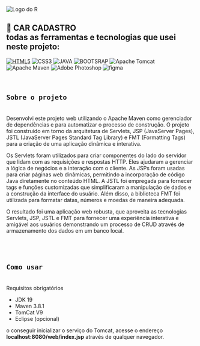 
![Logo do R](https://i.ibb.co/kgJ8rqb/Captura-de-tela-2023-08-27-231404.png)

## 🚗 CAR CADASTRO   <br>todas as ferramentas e tecnologias que usei neste projeto:

[![HTML5](https://img.shields.io/badge/HTML5-E34F26?style=for-the-badge&logo=html5&logoColor=white)]()
![CSS3](https://img.shields.io/badge/CSS3-1572B6?style=for-the-badge&logo=css3&logoColor=white)
![JAVA](https://img.shields.io/badge/Java-ED8B00?style=for-the-badge&logo=openjdk&logoColor=white)
![BOOTSRAP](https://img.shields.io/badge/Bootstrap-563D7C?style=for-the-badge&logo=bootstrap&logoColor=white)
![Apache Tomcat](https://img.shields.io/badge/apache%20tomcat-%23F8DC75.svg?style=for-the-badge&logo=apache-tomcat&logoColor=black)
![Apache Maven](https://img.shields.io/badge/Apache%20Maven-C71A36?style=for-the-badge&logo=Apache%20Maven&logoColor=white)
![Adobe Photoshop](https://img.shields.io/badge/adobe%20photoshop-%2331A8FF.svg?style=for-the-badge&logo=adobe%20photoshop&logoColor=white)
![figma](https://img.shields.io/badge/Figma-F24E1E?style=for-the-badge&logo=figma&logoColor=white)

<br>
<table>
<h2>

    Sobre o projeto
</table>
<p>Desenvolvi este projeto web utilizando o Apache Maven como gerenciador de dependências e para automatizar o processo de construção. O projeto foi construído em torno da arquitetura de Servlets, JSP (JavaServer Pages), JSTL (JavaServer Pages Standard Tag Library) e FMT (Formatting Tags) para a criação de uma aplicação dinâmica e interativa.</p>

Os Servlets foram utilizados para criar componentes do lado do servidor que lidam com as requisições e respostas HTTP. Eles ajudaram a gerenciar a lógica de negócios e a interação com o cliente. As JSPs foram usadas para criar páginas web dinâmicas, permitindo a incorporação de código Java diretamente no conteúdo HTML. A JSTL foi empregada para fornecer tags e funções customizadas que simplificaram a manipulação de dados e a construção da interface do usuário. Além disso, a biblioteca FMT foi utilizada para formatar datas, números e moedas de maneira adequada.

O resultado foi uma aplicação web robusta, que aproveita as tecnologias Servlets, JSP, JSTL e FMT para fornecer uma experiência interativa e amigável aos usuários demonstrando um processo de CRUD através de armazenamento dos dados em um banco local.

<br>
<br>
<table>
<h2>

    Como usar
</table>
Requisitos obrigatórios
<ul dir="auto">
<li>JDK 19</li>
<li>Maven 3.8.1</li>
<li>TomCat V9</li>
<li>Eclipse (opcional)</li>
</ul>

o conseguir inicializar o serviço do Tomcat, acesse o endereço <b>localhost:8080/web/index.jsp</b> através de qualquer navegador.

